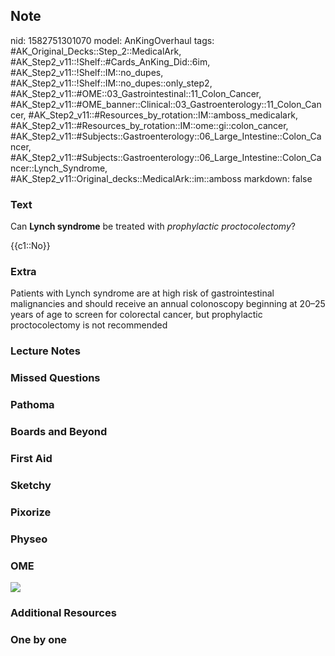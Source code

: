 ## Note
nid: 1582751301070
model: AnKingOverhaul
tags: #AK_Original_Decks::Step_2::MedicalArk, #AK_Step2_v11::!Shelf::#Cards_AnKing_Did::6im, #AK_Step2_v11::!Shelf::IM::no_dupes, #AK_Step2_v11::!Shelf::IM::no_dupes::only_step2, #AK_Step2_v11::#OME::03_Gastrointestinal::11_Colon_Cancer, #AK_Step2_v11::#OME_banner::Clinical::03_Gastroenterology::11_Colon_Cancer, #AK_Step2_v11::#Resources_by_rotation::IM::amboss_medicalark, #AK_Step2_v11::#Resources_by_rotation::IM::ome::gi::colon_cancer, #AK_Step2_v11::#Subjects::Gastroenterology::06_Large_Intestine::Colon_Cancer, #AK_Step2_v11::#Subjects::Gastroenterology::06_Large_Intestine::Colon_Cancer::Lynch_Syndrome, #AK_Step2_v11::Original_decks::MedicalArk::im::amboss
markdown: false

### Text
Can <b>Lynch syndrome</b> be treated with <i>prophylactic
proctocolectomy</i>?
<div>
  {{c1::No}}
</div>

### Extra
Patients with Lynch syndrome are at high risk of gastrointestinal malignancies and should receive an annual colonoscopy beginning at 20–25 years of age to screen for colorectal cancer, but prophylactic proctocolectomy is not recommended

### Lecture Notes


### Missed Questions


### Pathoma


### Boards and Beyond


### First Aid


### Sketchy


### Pixorize


### Physeo


### OME
<div class="ome-widget">
  <a href=
  "https://onlinemeded.org/spa/gastroenterology/colon-cancer/acquire?ref=anki">
  <img src="_OME_AnkiFlashcards_Lesson_6.png"></a>
</div>

### Additional Resources


### One by one

